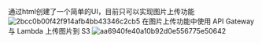 通过html创建了一个简单的UI，目前只可以实现图片上传功能
![2bcc0b00f42f914afb4bb43346c2cb5](https://github.com/cuixh0/aws-cognito-tutorial-complete/assets/75778123/55bba611-f5b2-4320-8ebd-000b53e7889f)
在图片上传功能中使用 API Gateway 与 Lambda 上传图片到 S3
![aa6940fe40a10b92d0e556775e50642](https://github.com/cuixh0/aws-cognito-tutorial-complete/assets/75778123/23050dda-eae7-4298-bc15-bad4adcb5183)

